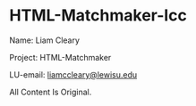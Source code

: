 # HTML-Matchmaker-lcc


Name: Liam Cleary

Project: HTML-Matchmaker

LU-email: liamccleary@lewisu.edu

All Content Is Original.
